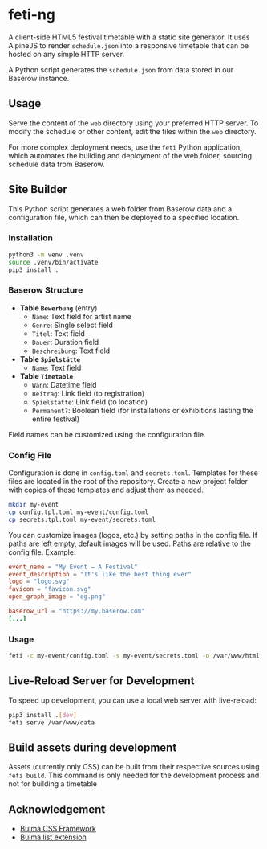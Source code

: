 # feti-ng

A client-side HTML5 festival timetable with a static site generator. It uses AlpineJS to render `schedule.json` into a responsive timetable that can be hosted on any simple HTTP server.

A Python script generates the `schedule.json` from data stored in our Baserow instance.

## Usage

Serve the content of the `web` directory using your preferred HTTP server. To modify the schedule or other content, edit the files within the `web` directory.

For more complex deployment needs, use the `feti` Python application, which automates the building and deployment of the web folder, sourcing schedule data from Baserow.

## Site Builder

This Python script generates a web folder from Baserow data and a configuration file, which can then be deployed to a specified location.

### Installation

```bash
python3 -m venv .venv
source .venv/bin/activate
pip3 install .
```

### Baserow Structure

- **Table `Bewerbung`** (entry)
  - `Name`: Text field for artist name
  - `Genre`: Single select field
  - `Titel`: Text field
  - `Dauer`: Duration field
  - `Beschreibung`: Text field
- **Table `Spielstätte`**
  - `Name`: Text field
- **Table `Timetable`**
  - `Wann`: Datetime field
  - `Beitrag`: Link field (to registration)
  - `Spielstätte`: Link field (to location)
  - `Permanent?`: Boolean field (for installations or exhibitions lasting the entire festival)

Field names can be customized using the configuration file.

### Config File

Configuration is done in `config.toml` and `secrets.toml`. Templates for these files are located in the root of the repository. Create a new project folder with copies of these templates and adjust them as needed.

```bash
mkdir my-event
cp config.tpl.toml my-event/config.toml
cp secrets.tpl.toml my-event/secrets.toml
```

You can customize images (logos, etc.) by setting paths in the config file. If paths are left empty, default images will be used. Paths are relative to the config file. Example:

```toml
event_name = "My Event – A Festival"
event_description = "It's like the best thing ever"
logo = "logo.svg"
favicon = "favicon.svg"
open_graph_image = "og.png"

baserow_url = "https://my.baserow.com"
[...]
```

### Usage

```bash
feti -c my-event/config.toml -s my-event/secrets.toml -o /var/www/html
```

## Live-Reload Server for Development

To speed up development, you can use a local web server with live-reload:

```bash
pip3 install .[dev]
feti serve /var/www/data
```

## Build assets during development

Assets (currently only CSS) can be built from their respective sources using `feti build`. This command is only needed for the development process and not for building a timetable

## Acknowledgement

- [Bulma CSS Framework](https://bulma.io/)
- [Bulma list extension](https://github.com/bluefantail/bulma-list)